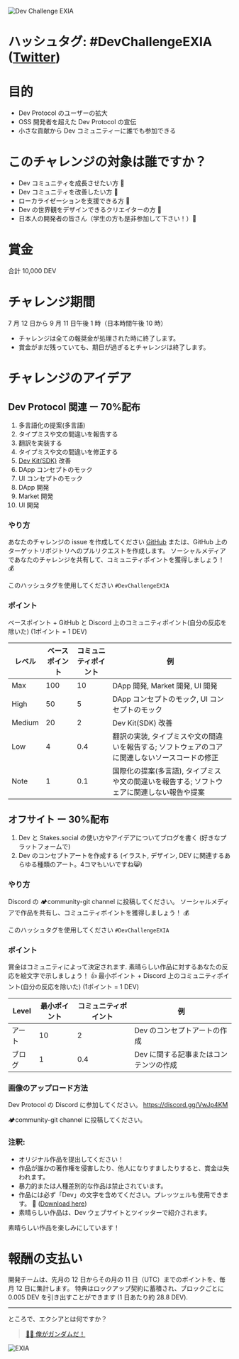 ![Dev Challenge EXIA](https://i.imgur.com/00hoYGS.gif)

# ハッシュタグ: #DevChallengeEXIA ([Twitter](https://twitter.com/search?q=%23DevChallengeEXIA))

# 目的

- Dev Protocol のユーザーの拡大
- OSS 開発者を超えた Dev Protocol の宣伝
- 小さな貢献から Dev コミュニティーに誰でも参加できる

# このチャレンジの対象は誰ですか？

- Dev コミュニティを成長させたい方 🙌
- Dev コミュニティを改善したい方 🙌
- ローカライゼーションを支援できる方 🙌
- Dev の世界観をデザインできるクリエイターの方 🙌
- 日本人の開発者の皆さん（学生の方も是非参加して下さい！）🙌

# 賞金

合計 10,000 DEV

# チャレンジ期間

7 月 12 日から 9 月 11 日午後 1 時（日本時間午後 10 時）

- チャレンジは全ての報奨金が処理された時に終了します。
- 賞金がまだ残っていても、期日が過ぎるとチャレンジは終了します。

# チャレンジのアイデア

## Dev Protocol 関連 ー 70%配布

1. 多言語化の提案(多言語)
2. タイプミスや文の間違いを報告する
3. 翻訳を実装する
4. タイプミスや文の間違いを修正する
5. [Dev Kit(SDK)](https://github.com/dev-protocol/dev-kit-js) 改善
6. DApp コンセプトのモック
7. UI コンセプトのモック
8. DApp 開発
9. Market 開発
10. UI 開発

### やり方

あなたのチャレンジの issue を作成してください [GitHub](https://github.com/dev-protocol/community/issues) または、GitHub 上のターゲットリポジトリへのプルリクエストを作成します。 ソーシャルメディアであなたのチャレンジを共有して、コミュニティポイントを獲得しましょう！ 💰

このハッシュタグを使用してください `#DevChallengeEXIA`

### ポイント

ベースポイント + GitHub と Discord 上のコミュニティポイント(自分の反応を除いた) (1ポイント = 1 DEV)

| レベル | ベースポイント | コミュニティポイント | 例                                                                                                   |
| ------ | -------------- | -------------------- | ---------------------------------------------------------------------------------------------------- |
| Max    | 100            | 10                   | DApp 開発, Market 開発, UI 開発                                                                      |
| High   | 50             | 5                    | DApp コンセプトのモック, UI コンセプトのモック                                                       |
| Medium | 20             | 2                    | Dev Kit(SDK) 改善                                                                                    |
| Low    | 4              | 0.4                  | 翻訳の実装, タイプミスや文の間違いを報告する; ソフトウェアのコアに関連しないソースコードの修正 |
| Note   | 1              | 0.1                  | 国際化の提案(多言語), タイプミスや文の間違いを報告する; ソフトウェアに関連しない報告や提案           |

## オフサイト ー 30%配布

1. Dev と Stakes.social の使い方やアイデアについてブログを書く (好きなプラットフォームで)
2. Dev のコンセプトアートを作成する (イラスト, デザイン, DEV に関連するあらゆる種類のアート。4コマもいいですね😸)

### やり方

Discord の 🏕community-git channel に投稿してください。 ソーシャルメディアで作品を共有し、コミュニティポイントを獲得しましょう！ 💰

このハッシュタグを使用してください `#DevChallengeEXIA`




### ポイント

賞金はコミュニティによって決定されます. 素晴らしい作品に対するあなたの反応を絵文字で示しましょう！ 👍
最小ポイント + Discord 上のコミュニティポイント(自分の反応を除いた) (1ポイント = 1 DEV)

| Level  | 最小ポイント | コミュニティポイント | 例                                     |
| ------ | ------------ | -------------------- | -------------------------------------- |
| アート | 10           | 2                    | Dev のコンセプトアートの作成           |
| ブログ | 1            | 0.4                  | Dev に関する記事またはコンテンツの作成 |

### 画像のアップロード方法

Dev Protocol の Discord に参加してください。 https://discord.gg/VwJp4KM

🏕community-git channel に投稿してください。

### 注釈:

- オリジナル作品を提出してください！
- 作品が誰かの著作権を侵害したり、他人になりすましたりすると、賞金は失われます。
- 暴力的または人種差別的な作品は禁止されています。
- 作品には必ず「Dev」の文字を含めてください。プレッツェルも使用できます。 🥨 ([Download here](https://www.dropbox.com/sh/s55ba1d7qlcixjy/AADpM9_cZZR9k2wCJdFzwZzoa?dl=0))
- 素晴らしい作品は、Dev ウェブサイトとツイッターで紹介されます。

素晴らしい作品を楽しみにしています！

# 報酬の支払い

開発チームは、先月の 12 日からその月の 11 日（UTC）までのポイントを、毎月 12 日に集計します。
特典はロックアップ契約に蓄積され、ブロックごとに 0.005 DEV を引き出すことができます (1 日あたり約 28.8 DEV).

---

ところで、エクシアとは何ですか？

> [👨‍🚀 俺がガンダムだ！](https://gundam.fandom.com/wiki/GN-001_Gundam_Exia)

![EXIA](https://media1.tenor.com/images/8f2f48ab5ba7d1e2c284ed18feb15072/tenor.gif?itemid=5102460)
